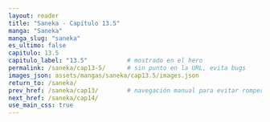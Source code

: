 ```yaml
---
layout: reader
title: "Saneka - Capítulo 13.5"
manga: "Saneka"
manga_slug: "saneka"
es_ultimo: false
capitulo: 13.5
capitulo_label: "13.5"           # mostrado en el hero
permalink: /saneka/cap13-5/      # sin punto en la URL, evita bugs
images_json: assets/mangas/saneka/cap13.5/images.json
return_to: /saneka/
prev_href: /saneka/cap13/        # navegación manual para evitar romper el ciclo, pues al ser decimal no entra en los enteros.
next_href: /saneka/cap14/
use_main_css: true
---
```

